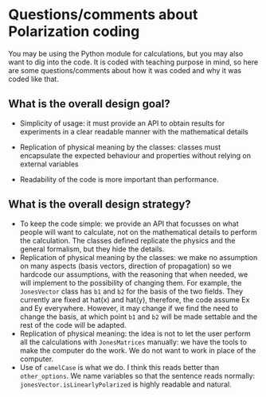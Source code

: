 # Questions/comments about Polarization coding

You may be using the Python module for calculations, but you may also want to dig into the code.  It is coded with teaching purpose in mind, so here are some questions/comments about how it was coded and why it was coded like that.

## What is the overall design goal?

* Simplicity of usage: it must provide an API to obtain results for experiments in a clear readable manner with the mathematical details

* Replication of physical meaning by the classes: classes must encapsulate the expected behaviour and properties without relying on external variables

* Readability of the code is more important than performance.

  

## What is the overall design strategy?

* To keep the code simple: we provide an API that focusses on what people will want to calculate, not on the mathematical details to perform the calculation.  The classes defined replicate the physics and the general formalism, but they hide the details.
* Replication of physical meaning by the classes: we make no assumption on many aspects (basis vectors, direction of propagation) so we hardcode our assumptions, with the reasoning that when needed, we will implement to the possibility of changing them.  For example, the `JonesVector` class has `b1` and `b2` for the basis of the two fields.  They currently are fixed at hat(x) and hat(y), therefore, the code assume Ex and Ey everywhere.   However, it may change if we find the need to change the basis, at which point `b1` and `b2` will be made settable and the rest of the code will be adapted.
* Replication of physical meaning: the idea is not to let the user perform all the calculations with `JonesMatrices` manually: we have the tools to make the computer do the work.  We do not want to work in place of the computer.
* Use of `camelCase` is what we do.  I think this reads better than `other_options`.  We name variables so that the sentence reads normally: `jonesVector.isLinearlyPolarized` is highly readable and natural.



